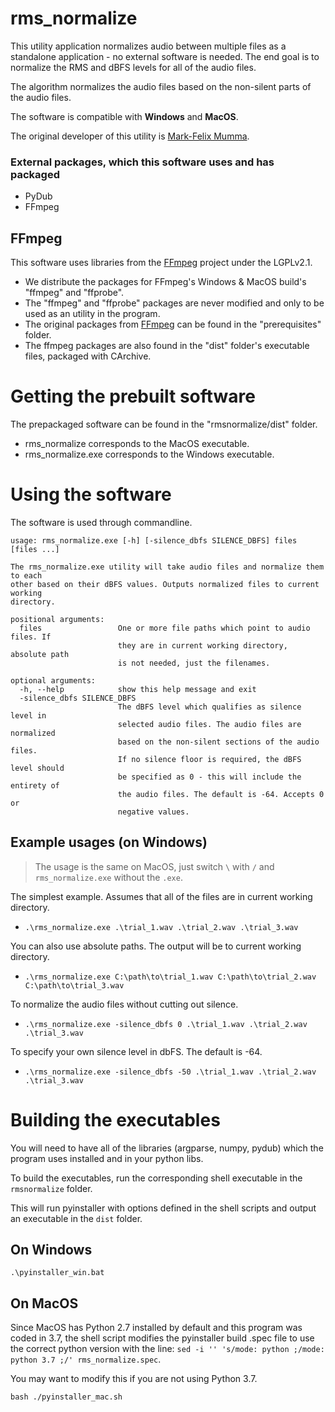 # rms_normalize

This utility application normalizes audio between multiple files as a standalone application - no external software is needed.
The end goal is to normalize the RMS and dBFS levels for all of the audio files.

The algorithm normalizes the audio files based on the non-silent parts of the audio files.

The software is compatible with **Windows** and **MacOS**.

The original developer of this utility is <a href="https://github.com/Markxy/">Mark-Felix Mumma</a>.

### External packages, which this software uses and has packaged
  - PyDub
  - FFmpeg

## FFmpeg
This software uses libraries from the <a href=http://ffmpeg.org>FFmpeg</a> project under the LGPLv2.1.
  - We distribute the packages for FFmpeg's Windows & MacOS build's "ffmpeg" and "ffprobe".
  - The "ffmpeg" and "ffprobe" packages are never modified and only to be used as an utility in the program.
  - The original packages from <a href=http://ffmpeg.org>FFmpeg</a> can be found in the "prerequisites" folder.
  - The ffmpeg packages are also found in the "dist" folder's executable files, packaged with CArchive.

# Getting the prebuilt software
The prepackaged software can be found in the "rmsnormalize/dist" folder.
  - rms_normalize corresponds to the MacOS executable.
  - rms_normalize.exe corresponds to the Windows executable.
  
# Using the software
The software is used through commandline.

```
usage: rms_normalize.exe [-h] [-silence_dbfs SILENCE_DBFS] files [files ...]

The rms_normalize.exe utility will take audio files and normalize them to each
other based on their dBFS values. Outputs normalized files to current working
directory.

positional arguments:
  files                 One or more file paths which point to audio files. If
                        they are in current working directory, absolute path
                        is not needed, just the filenames.

optional arguments:
  -h, --help            show this help message and exit
  -silence_dbfs SILENCE_DBFS
                        The dBFS level which qualifies as silence level in
                        selected audio files. The audio files are normalized
                        based on the non-silent sections of the audio files.
                        If no silence floor is required, the dBFS level should
                        be specified as 0 - this will include the entirety of
                        the audio files. The default is -64. Accepts 0 or
                        negative values.
```
                        
## Example usages (on Windows)
> The usage is the same on MacOS, just switch `\` with `/` and `rms_normalize.exe` without the `.exe`.

The simplest example. Assumes that all of the files are in current working directory.

  - `.\rms_normalize.exe .\trial_1.wav .\trial_2.wav .\trial_3.wav`

You can also use absolute paths. The output will be to current working directory.

  - `.\rms_normalize.exe C:\path\to\trial_1.wav C:\path\to\trial_2.wav C:\path\to\trial_3.wav`

To normalize the audio files without cutting out silence.

  - `.\rms_normalize.exe -silence_dbfs 0 .\trial_1.wav .\trial_2.wav .\trial_3.wav`

To specify your own silence level in dbFS. The default is -64.

  - `.\rms_normalize.exe -silence_dbfs -50 .\trial_1.wav .\trial_2.wav .\trial_3.wav`

# Building the executables
You will need to have all of the libraries (argparse, numpy, pydub) which the program uses installed and in your python libs.

To build the executables, run the corresponding shell executable in the `rmsnormalize` folder.

This will run pyinstaller with options defined in the shell scripts and output an executable in the `dist` folder.
## On Windows
```
.\pyinstaller_win.bat
```
## On MacOS
Since MacOS has Python 2.7 installed by default and this program was coded in 3.7, the shell script modifies the pyinstaller build .spec file to use the correct python version with the line: `sed -i '' 's/mode: python ;/mode: python 3.7 ;/' rms_normalize.spec`.

You may want to modify this if you are not using Python 3.7.
```
bash ./pyinstaller_mac.sh
```
